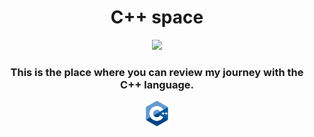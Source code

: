 <h1 align="center">C++ space</h1>

<p align="center">
  <img src="https://files.oaiusercontent.com/file-0z0XvjyDwLPpyWvUXqR4NE9G?se=2024-02-05T00%3A17%3A47Z&sp=r&sv=2021-08-06&sr=b&rscc=max-age%3D31536000%2C%20immutable&rscd=attachment%3B%20filename%3D29d62522-9399-41ff-a331-7be782cbbf94.webp&sig=5TCMc%2BKoJ/Q0nC4lFABZJ7xraxU1VJ0vmx7V/8s3X4M%3D" width="65%" style="max-width: 480px;" frameBorder="0" class="giphy-embed" allowFullScreen></img>
</p>

<h3 align="center">This is the place where you can review my journey with the C++ language.</h3>

<p align="center"> <a target="_blank" rel="noreferrer"> <img src="https://raw.githubusercontent.com/devicons/devicon/master/icons/cplusplus/cplusplus-original.svg" alt="cplusplus" width="40" height="40"/> </a> </p>
